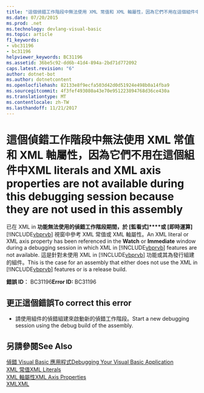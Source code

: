 ```yaml
---
title: "這個偵錯工作階段中無法使用 XML 常值和 XML 軸屬性，因為它們不用在這個組件中"
ms.date: 07/20/2015
ms.prod: .net
ms.technology: devlang-visual-basic
ms.topic: article
f1_keywords:
- vbc31196
- bc31196
helpviewer_keywords: BC31196
ms.assetid: 36be5c92-dd6b-41d4-894a-2bd71d772092
caps.latest.revision: "6"
author: dotnet-bot
ms.author: dotnetcontent
ms.openlocfilehash: 82133e8f9ecfa503d42d0d51924e498b0a14fba9
ms.sourcegitcommit: 4f3fef493080a43e70e951223894768d36ce430a
ms.translationtype: MT
ms.contentlocale: zh-TW
ms.lasthandoff: 11/21/2017
---
```

# <a name="xml-literals-and-xml-axis-properties-are-not-available-during-this-debugging-session-because-they-are-not-used-in-this-assembly"></a><span data-ttu-id="7e321-102">這個偵錯工作階段中無法使用 XML 常值和 XML 軸屬性，因為它們不用在這個組件中</span><span class="sxs-lookup"><span data-stu-id="7e321-102">XML literals and XML axis properties are not available during this debugging session because they are not used in this assembly</span></span>
<span data-ttu-id="7e321-103">已在 XML in **功能無法使用的偵錯工作階段期間，於 [監看式]****或 [即時運算]**[!INCLUDE[vbprvb](~/includes/vbprvb-md.md)] 視窗中參考 XML 常值或 XML 軸屬性。</span><span class="sxs-lookup"><span data-stu-id="7e321-103">An XML literal or XML axis property has been referenced in the **Watch** or **Immediate** window during a debugging session in which XML in [!INCLUDE[vbprvb](~/includes/vbprvb-md.md)] features are not available.</span></span> <span data-ttu-id="7e321-104">這是針對未使用 XML in [!INCLUDE[vbprvb](~/includes/vbprvb-md.md)] 功能或其為發行組建的組件。</span><span class="sxs-lookup"><span data-stu-id="7e321-104">This is the case for an assembly that either does not use the XML in [!INCLUDE[vbprvb](~/includes/vbprvb-md.md)] features or is a release build.</span></span>  
  
 <span data-ttu-id="7e321-105">**錯誤 ID︰** BC31196</span><span class="sxs-lookup"><span data-stu-id="7e321-105">**Error ID:** BC31196</span></span>  
  
## <a name="to-correct-this-error"></a><span data-ttu-id="7e321-106">更正這個錯誤</span><span class="sxs-lookup"><span data-stu-id="7e321-106">To correct this error</span></span>  
  
-   <span data-ttu-id="7e321-107">請使用組件的偵錯組建來啟動新的偵錯工作階段。</span><span class="sxs-lookup"><span data-stu-id="7e321-107">Start a new debugging session using the debug build of the assembly.</span></span>  
  
## <a name="see-also"></a><span data-ttu-id="7e321-108">另請參閱</span><span class="sxs-lookup"><span data-stu-id="7e321-108">See Also</span></span>  
 [<span data-ttu-id="7e321-109">偵錯 Visual Basic 應用程式</span><span class="sxs-lookup"><span data-stu-id="7e321-109">Debugging Your Visual Basic Application</span></span>](../../visual-basic/developing-apps/debugging.md)  
 [<span data-ttu-id="7e321-110">XML 常值</span><span class="sxs-lookup"><span data-stu-id="7e321-110">XML Literals</span></span>](../../visual-basic/language-reference/xml-literals/index.md)  
 [<span data-ttu-id="7e321-111">XML 軸屬性</span><span class="sxs-lookup"><span data-stu-id="7e321-111">XML Axis Properties</span></span>](../../visual-basic/language-reference/xml-axis/xml-axis-properties.md)  
 [<span data-ttu-id="7e321-112">XML</span><span class="sxs-lookup"><span data-stu-id="7e321-112">XML</span></span>](../../visual-basic/programming-guide/language-features/xml/index.md)
